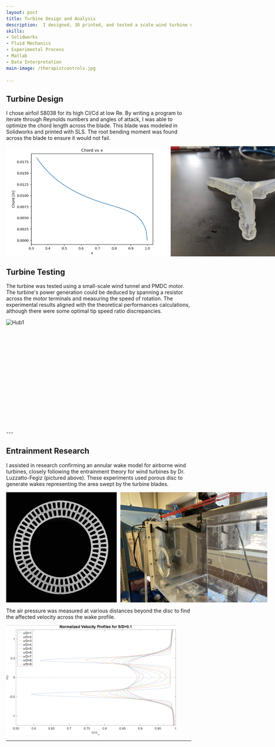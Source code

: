 ```yaml
---
layout: post
title: Turbine Design and Analysis
description:  I designed, 3D printed, and tested a scale wind turbine using XFOIL to test optimal rotor theory. I later experimented on airborne wind turbines by taking wind tunnel wake measurements and validating entrainment theory models.
skills: 
- Solidworks
- Fluid Mechanics
- Experimental Process
- Matlab
- Data Interpretation
main-image: /therapistcontrols.jpg

---
```


## Turbine Design 
I chose airfoil S8038 for its high Cl/Cd at low Re. By writing a program to iterate through Reynolds numbers and angles of attack, I was able to optimize the chord length across the blade. This blade was modeled in Solidworks and printed with SLS. The root bending moment was found across the blade to ensure it would not fail. 

<div style="display: flex; gap: 10px;">
  <img src="/imagesreal/ChordRefinement.png" height="300" alt="Hub1">
  <img src="/imagesreal/printedturbine.jpg" height="300" alt="Hub2">
  <img src="/imagesreal/ForceDistribution.png" height="300" alt="Hub3">
</div>


## Turbine Testing
The turbine was tested using a small-scale wind tunnel and PMDC motor. The turbine's power generation could be deduced by spanning a resistor across the motor terminals and measuring the speed of rotation. The experimental results aligned with the theoretical performances calculations, although there were some optimal tip speed ratio discrepancies. 

<div style="display: flex; gap: 10px;">
  <img src="/imagesreal/TunnelTesting.PNG" height="300" alt="Hub1">
</div>
---

## Entrainment Research
I assisted in research confirming an annular wake model for airborne wind turbines, closely following the entrainment theory for wind turbines by Dr. Luzzatto-Fegiz (pictured above). These experiments used porous disc to generate wakes representing the area swept by the turbine blades. 

<div style="display: flex; gap: 10px;">
  <img src="/imagesreal/Scanned.jpeg" height="300" alt="Hub1">
  <img src="/imagesreal/Stringing.jpg" height="300" alt="Hub2">
</div>

The air pressure was measured at various distances beyond the disc to find the affected velocity across the wake profile. 
<div style="display: flex; gap: 10px;">
  <img src="/imagesreal/Al10v1.png" height="300" alt="Hub1">
</div>

---
